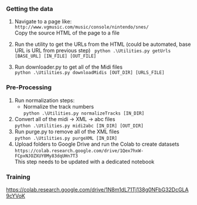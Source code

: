 ### Getting the data

1. Navigate to a page like:  
`
    http://www.vgmusic.com/music/console/nintendo/snes/  
`  
Copy the source HTML of the page to a file

2. Run the utility to get the URLs from the HTML (could be automated, base URL is URL from previous step)
` 
    python .\Utilities.py getUrls [BASE_URL] [IN_FILE] [OUT_FILE]
`   

3. Run downloader.py to get all of the Midi files   
`
    python .\Utilities.py downloadMidis [OUT_DIR] [URLS_FILE]
`   

### Pre-Processing

1. Run normalization steps:
    - Normalize the track numbers   
    `
        python .\Utilities.py normalizeTracks [IN_DIR]
    `   
2. Convert all of the midi -> XML -> abc files      
    `
        python .\Utilities.py midi2abc [IN_DIR] [OUT_DIR]
    `   
3. Run purge.py to remove all of the XML files      
    `
        python .\Utilities.py purgeXML [IN_DIR]
    `   
5. Upload folders to Google Drive and run the Colab to create datasets   
    `
        https://colab.research.google.com/drive/1Qex7hxW-FCpxNJOZXUY0My83dqUHn7T3
    `  
    This step needs to be updated with a dedicated notebook

### Training

https://colab.research.google.com/drive/1N8m1dL71Tj138g0NFbG32DcGLA9cYVoK